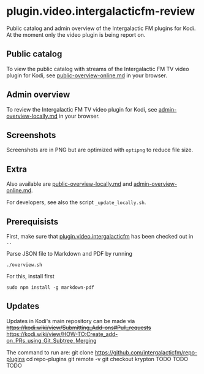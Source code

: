 # plugin.video.intergalacticfm-review

Public catalog and admin overview of the Intergalactic FM plugins for Kodi. At
the moment only the video plugin is being report on.

## Public catalog

To view the public catalog with streams of the Intergalactic FM TV video plugin for Kodi, see [public-overview-online.md](public-overview-online.md) in your browser.


## Admin overview

To review the Intergalactic FM TV video plugin for Kodi, see [admin-overview-locally.md](admin-overview-locally.md) in your browser.


## Screenshots

Screenshots are in PNG but are optimized with `optipng` to reduce file size.


## Extra

Also available are [public-overview-locally.md](public-overview-locally.md) and [admin-overview-online.md](admin-overview-online.md).

For developers, see also the script `_update_locally.sh`.


## Prerequisists

First, make sure that [plugin.video.intergalacticfm](https://github.com/intergalacticfm/plugin.video.intergalacticfm)
has been checked out in `..`

Parse JSON file to Markdown and PDF by running

    ./overview.sh

For this, install first

    sudo npm install -g markdown-pdf


## Updates

Updates in Kodi's main repository can be made via
~~https://kodi.wiki/view/Submitting_Add-ons#Pull_requests~~
https://kodi.wiki/view/HOW-TO:Create_add-on_PRs_using_Git_Subtree_Merging

The command to run are:
    git clone https://github.com/intergalacticfm/repo-plugins
    cd repo-plugins
    git remote -v
    git checkout krypton
    TODO
    TODO
    TODO
    
    
    


